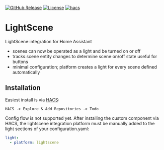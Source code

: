 <!-- markdownlint-disable first-line-heading -->
<!-- markdownlint-disable no-inline-html -->

[![GitHub Release](https://img.shields.io/github/release/markfrancisonly/hass-lightscene.svg?style=flat-square)](https://github.com/markfrancisonly/hass-lightscene/releases)
[![License](https://img.shields.io/github/license/markfrancisonly/hass-lightscene.svg?style=flat-square)](LICENSE)
[![hacs](https://img.shields.io/badge/HACS-default-orange.svg?style=flat-square)](https://hacs.xyz)

# LightScene

LightScene integration for Home Assistant

- scenes can now be operated as a light and be turned on or off
- tracks scene entity changes to determine scene on/off state useful for buttons
- minimal configuration; platform creates a light for every scene defined automatically



## Installation

Easiest install is via [HACS](https://hacs.xyz/):

`HACS -> Explore & Add Repositories -> Todo`


Config flow is not supported yet. After installing the custom component via HACS, the lightscene integration platform must be manually added to the light sections of your configuration.yaml:

```yaml
light:
  - platform: lightscene
```
